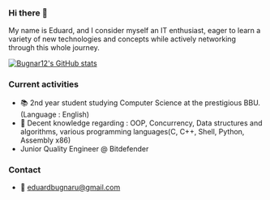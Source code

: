 ### Hi there 👋

My name is Eduard, and I consider myself an IT enthusiast, eager to learn a variety of new technologies and concepts while actively networking through this whole journey. 

[![Bugnar12's GitHub stats](https://github-readme-stats.vercel.app/api?username=Bugnar12)](https://github.com/Bugnar12/github-readme-stats)

### Current activities

- :books: 2nd year student studying Computer Science at the prestigious BBU. (Language : English)
- :floppy_disk: Decent knowledge regarding : OOP, Concurrency, Data structures and algorithms, various programming languages(C, C++, Shell, Python, Assembly x86)
- Junior Quality Engineer @ Bitdefender

### Contact
- :email: eduardbugnaru@gmail.com
  
